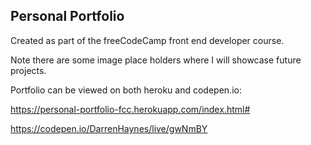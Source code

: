 ## Personal Portfolio

Created as part of the freeCodeCamp front end developer course.

Note there are some image place holders where I will showcase future projects.

Portfolio can be viewed on both heroku and codepen.io:

https://personal-portfolio-fcc.herokuapp.com/index.html#

https://codepen.io/DarrenHaynes/live/gwNmBY
